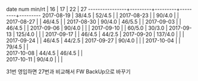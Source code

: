 date num min/rt |    16   |    17   |    22   |    27
----------------+---------+---------+---------+---------
2017-08-19      |  38/4.5 |  52/4.5 |         |
2017-08-23      |         |  90/4.0 |         |
2017-08-27      |         |  46/4.5 |         |
2017-08-30      |  90/4.0 |  46/5.5 |         |
2017-09-03      |         |  46/4.5 |         |
2017-09-06      |  90/4.0 |         |         |
2017-09-10      |         |  60/5.0 |  30/3.0 |
2017-09-13      | 125/4.0 |         |         |
2017-09-17      |         |  46/4.5 |  44/2.5 |
2017-09-20      | 137/4.0 |         |         |
2017-09-24      |         |  46/4.5 |  44/2.5 |
2017-09-27      |  90/4.0 |         |         |
2017-10-04      |         |  79/4.5 |         |        
2017-10-08      |  44/4.5 |  46/4.5 |         |        
2017-10-11      |  90/4.0 |         |         |        

31번 영입하면 27번과 비교해서 FW BackUp으로 바꾸기

